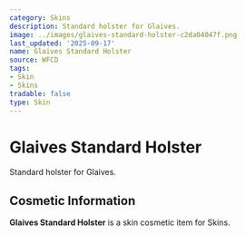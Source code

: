 ```yaml
---
category: Skins
description: Standard holster for Glaives.
image: ../images/glaives-standard-holster-c2da04047f.png
last_updated: '2025-09-17'
name: Glaives Standard Holster
source: WFCD
tags:
- Skin
- Skins
tradable: false
type: Skin
---
```


# Glaives Standard Holster

Standard holster for Glaives.

## Cosmetic Information

**Glaives Standard Holster** is a skin cosmetic item for Skins.

